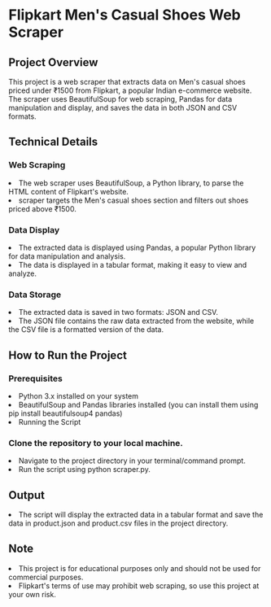<h1>Flipkart Men's Casual Shoes Web Scraper</h1>

<h2>Project Overview</h2>
This project is a web scraper that extracts data on Men's casual shoes priced under ₹1500 from Flipkart, a popular Indian e-commerce website. The scraper uses BeautifulSoup for web scraping, Pandas for data manipulation and display, and saves the data in both JSON and CSV formats.

<h2>Technical Details</h2>

<h3>Web Scraping</h3>
<li>The web scraper uses BeautifulSoup, a Python library, to parse the HTML content of Flipkart's website.</li>
<li> scraper targets the Men's casual shoes section and filters out shoes priced above ₹1500.</li>

<h3>Data Display</h3>
<li>The extracted data is displayed using Pandas, a popular Python library for data manipulation and analysis.</li>
<li>The data is displayed in a tabular format, making it easy to view and analyze.</li>

<h3>Data Storage</h3>
<li>The extracted data is saved in two formats: JSON and CSV.</li>
<li>The JSON file contains the raw data extracted from the website, while the CSV file is a formatted version of the data.</li>

<h2>How to Run the Project</h2>

<h3>Prerequisites</h3>
<li>Python 3.x installed on your system</li>
<li>BeautifulSoup and Pandas libraries installed (you can install them using pip install beautifulsoup4 pandas)</li>
<li>Running the Script</li>

<h3>Clone the repository to your local machine.</h3>
<li>Navigate to the project directory in your terminal/command prompt.</li>
<li>Run the script using python scraper.py.</li>

<h2>Output</h2>
<li>The script will display the extracted data in a tabular format and save the data in product.json and product.csv files in the project directory.</li>

<h2>Note</h2>
<li>This project is for educational purposes only and should not be used for commercial purposes.</li>
<li>Flipkart's terms of use may prohibit web scraping, so use this project at your own risk.</li>
